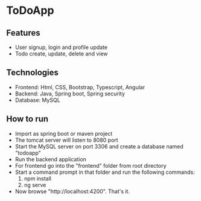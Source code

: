 # ToDoApp

## Features
* User signup, login and profile update
* Todo create, update, delete and view

## Technologies
* Frontend: Html, CSS, Bootstrap, Typescript, Angular
* Backend: Java, Spring boot, Spring security
* Database: MySQL

## How to run
* Import as spring boot or maven project
* The tomcat server will listen to 8080 port
* Start the MySQL server on port 3306 and create a database named "todoapp"
* Run the backend application
* For frontend go into the "frontend" folder from root directory
* Start a command prompt in that folder and run the following commands:
  1. npm install
  2. ng serve
* Now browse "http://localhost:4200". That's it.